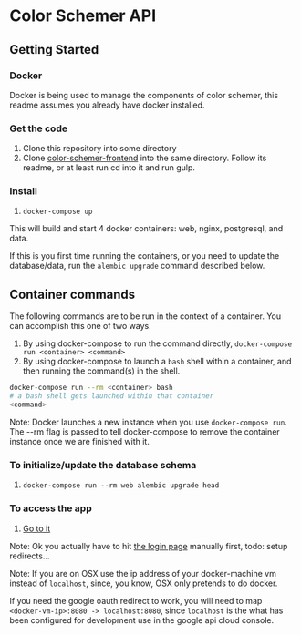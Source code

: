 # Color Schemer API

## Getting Started

### Docker

Docker is being used to manage the components of color schemer, this readme assumes you already have docker installed.

### Get the code

1. Clone this repository into some directory
2. Clone [color-schemer-frontend](https://github.com/paradox41/color-schemer-frontend) into the same directory. Follow its readme, or at least run cd into it and run gulp.

### Install

1. `docker-compose up`

This will build and start 4 docker containers: web, nginx, postgresql, and data.

If this is you first time running the containers, or you need to update the database/data, run the `alembic upgrade` command described below.

## Container commands

The following commands are to be run in the context of a container. You can accomplish this one of two ways.

1. By using docker-compose to run the command directly, `docker-compose run <container> <command>`
2. By using docker-compose to launch a `bash` shell within a container, and then running the command(s) in the shell.
```bash
docker-compose run --rm <container> bash
# a bash shell gets launched within that container
<command>
```

Note: Docker launches a new <container> instance when you use `docker-compose run`. The --rm flag is passed to tell docker-compose to remove the container instance once we are finished with it.

### To initialize/update the database schema

1. `docker-compose run --rm web alembic upgrade head`

### To access the app

1. [Go to it](http://localhost:8080/app/)

Note: Ok you actually have to hit [the login page](http://localhost:8080/login) manually first, todo: setup redirects...

Note: If you are on OSX use the ip address of your docker-machine vm instead of `localhost`, since, you know, OSX only pretends to do docker. 

If you need the google oauth redirect to work, you will need to map `<docker-vm-ip>:8080 -> localhost:8080`, since `localhost` is the what has been configured for development use in the google api cloud console.
